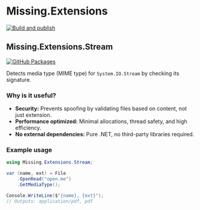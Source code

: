 # Missing.Extensions

[![Build and publish](https://github.com/oleksiibielai/Missing.Extensions/actions/workflows/build.yml/badge.svg)](https://github.com/oleksiibielai/Missing.Extensions/actions/workflows/build.yml)

## Missing.Extensions.Stream

[![GitHub Packages](https://img.shields.io/badge/GitHub%20Packages-Missing.Extensions.Stream-blue)](https://github.com/users/oleksiibielai/packages/nuget/package/Missing.Extensions.Stream)

Detects media type (MIME type) for `System.IO.Stream` by checking its signature.

### Why is it useful?

- **Security:** Prevents spoofing by validating files based on content, not just extension.
- **Performance optimized:** Minimal allocations, thread safety, and high efficiency.
- **No external dependencies:** Pure .NET, no third-party libraries required.

### Example usage

```csharp
using Missing.Extensions.Stream;

var (name, ext) = File
    .OpenRead("open.me")
    .GetMediaType();

Console.WriteLine($"{name}, {ext}");
// Outputs: application/pdf, pdf
```
